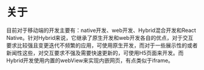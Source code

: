 # 关于
目前对于移动端的开发主要有：native开发、web开发、Hybrid混合开发和React Native。针对Hybrid来说，它继承了原生开发和web开发各自的优点，对于交互要求比较强且变更迭代不频繁的应用，可使用原生开发，而对于一些展示性的或者新闻性这些，对交互要求不强及需要快速更新的，可使用H5页面来开发。而Hybrid开发使用内置的webView来实现内嵌网页，有点类似于iframe。